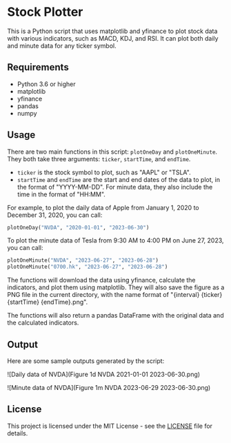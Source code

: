 # Stock Plotter

This is a Python script that uses matplotlib and yfinance to plot stock data with various indicators, such as MACD, KDJ, and RSI. It can plot both daily and minute data for any ticker symbol.

## Requirements

- Python 3.6 or higher
- matplotlib
- yfinance
- pandas
- numpy

## Usage

There are two main functions in this script: `plotOneDay` and `plotOneMinute`. They both take three arguments: `ticker`, `startTime`, and `endTime`.

- `ticker` is the stock symbol to plot, such as "AAPL" or "TSLA".
- `startTime` and `endTime` are the start and end dates of the data to plot, in the format of "YYYY-MM-DD". For minute data, they also include the time in the format of "HH:MM".

For example, to plot the daily data of Apple from January 1, 2020 to December 31, 2020, you can call:

```python
plotOneDay("NVDA", "2020-01-01", "2023-06-30")
```

To plot the minute data of Tesla from 9:30 AM to 4:00 PM on June 27, 2023, you can call:

```python
plotOneMinute("NVDA", "2023-06-27", "2023-06-28")
plotOneMinute("0700.hk", "2023-06-27", "2023-06-28")
```

The functions will download the data using yfinance, calculate the indicators, and plot them using matplotlib. They will also save the figure as a PNG file in the current directory, with the name format of "{interval} {ticker} {startTime} {endTime}.png".

The functions will also return a pandas DataFrame with the original data and the calculated indicators.

## Output

Here are some sample outputs generated by the script:

![Daily data of NVDA](Figure 1d NVDA  2021-01-01 2023-06-30.png)

![Minute data of NVDA](Figure 1m NVDA  2023-06-29 2023-06-30.png)

## License

This project is licensed under the MIT License - see the [LICENSE](LICENSE) file for details.
```
```